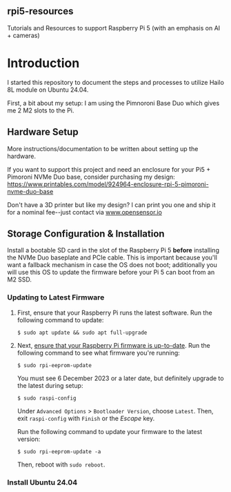 ## rpi5-resources
Tutorials and Resources to support Raspberry Pi 5 (with an emphasis on AI + cameras)

# Introduction

I started this repository to document the steps and processes to utilize Hailo 8L module on Ubuntu 24.04.

First, a bit about my setup:  I am using the Pimnoroni Base Duo which gives me 2 M2 slots to the Pi.

## Hardware Setup

More instructions/documentation to be written about setting up the hardware.    

If you want to support this project and need an enclosure for your Pi5 + Pimoroni NVMe Duo base, consider purchasing my design:  https://www.printables.com/model/924964-enclosure-rpi-5-pimoroni-nvme-duo-base

Don't have a 3D printer but like my design?   I can print you one and ship it for a nominal fee--just contact via www.opensensor.io

## Storage Configuration & Installation

Install a bootable SD card in the slot of the Raspberry Pi 5 **before** installing the NVMe Duo baseplate and PCIe cable.
This is important because you'll want a fallback mechanism in case the OS does not boot; additionally you will use this OS to update the firmware before your Pi 5 can boot from an M2 SSD.

### Updating to Latest Firmware

1. First, ensure that your Raspberry Pi runs the latest software. Run the following command to update:

    ```console
    $ sudo apt update && sudo apt full-upgrade
    ```

2. Next, [ensure that your Raspberry Pi firmware is up-to-date](../computers/raspberry-pi.md#update-the-bootloader-configuration). Run the following command to see what firmware you're running:

    ```console
    $ sudo rpi-eeprom-update
    ```

   You must see 6 December 2023 or a later date, but definitely upgrade to the latest during setup:

    ```console
    $ sudo raspi-config
    ```

   Under `Advanced Options` > `Bootloader Version`, choose `Latest`. Then, exit `raspi-config` with `Finish` or the *Escape* key.

   Run the following command to update your firmware to the latest version:

    ```console
    $ sudo rpi-eeprom-update -a
    ```

   Then, reboot with `sudo reboot`.

### Install Ubuntu 24.04


